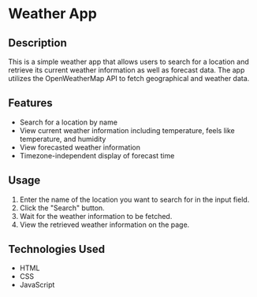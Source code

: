 # Weather App

## Description
This is a simple weather app that allows users to search for a location and retrieve its current weather information as well as forecast data. The app utilizes the OpenWeatherMap API to fetch geographical and weather data.

## Features
- Search for a location by name
- View current weather information including temperature, feels like temperature, and humidity
- View forecasted weather information
- Timezone-independent display of forecast time

## Usage
1. Enter the name of the location you want to search for in the input field.
2. Click the "Search" button.
3. Wait for the weather information to be fetched.
4. View the retrieved weather information on the page.

## Technologies Used
- HTML
- CSS
- JavaScript
